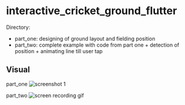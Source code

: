 # interactive_cricket_ground_flutter

Directory: 
- part_one: designing of ground layout and fielding position
- part_two: complete example with code from part one + detection of position + animating line till user tap

## Visual

part_one
![screenshot 1](/Users/sidhdhi.p/Desktop/Flutter-Practices/interactive_cricketground_flutter/part_one/interactive_ground/screenshot/ss1.png)


part_two
![screen recording gif](/Users/sidhdhi.p/Desktop/Flutter-Practices/interactive_cricketground_flutter/part_two/interactive_ground/screenshot/ss1.gif)